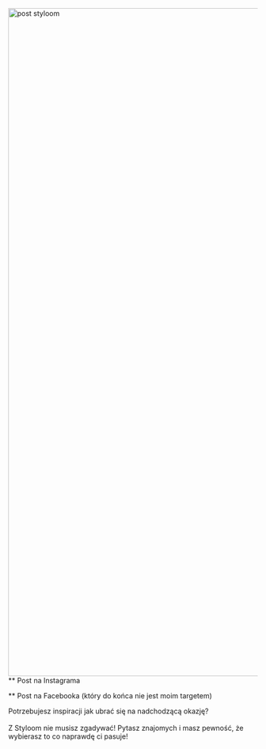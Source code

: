 <img width="1080" height="1350" alt="post styloom" src="https://github.com/user-attachments/assets/1d2a9a79-8bba-41a0-8c4f-25d1ed2354ff" />
** Post na Instagrama



** Post na Facebooka (który do końca nie jest moim targetem)

Potrzebujesz inspiracji jak ubrać się na nadchodzącą okazję?</br>
</br>
Z Styloom nie musisz zgadywać! Pytasz znajomych i masz pewność, że wybierasz to co naprawdę ci pasuje!</br>
